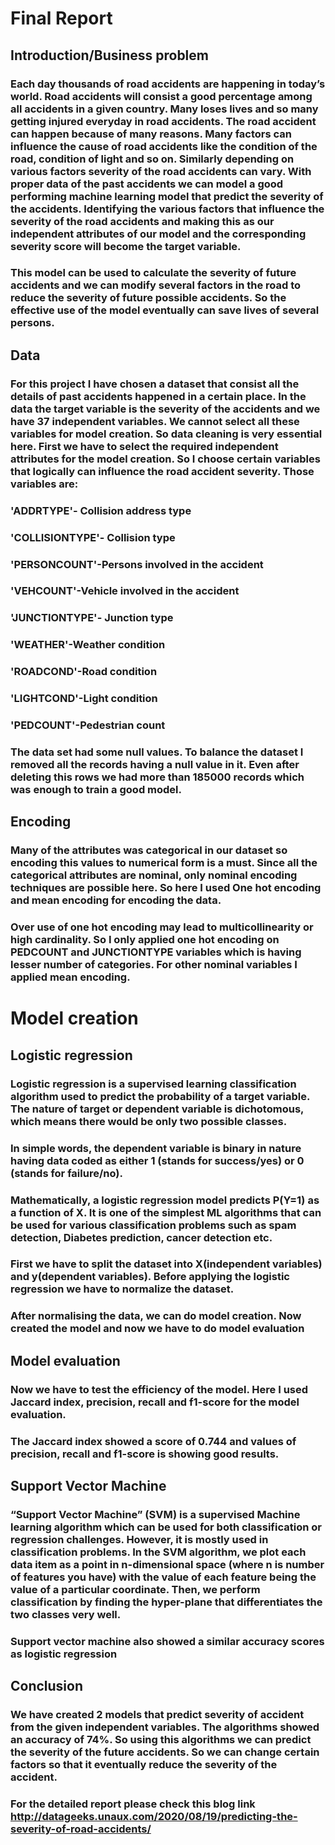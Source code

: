# Final Report
## Introduction/Business problem 

### Each day thousands of road accidents are happening in today’s world. Road accidents will consist a good percentage among all accidents in a given country. Many loses lives and so many getting injured everyday in road accidents. The road accident can happen because of many reasons. Many factors can influence the cause of road accidents like the condition of the road, condition of light and so on. Similarly depending on various factors severity of the road accidents can vary. With proper data of the past accidents we can model a good performing machine learning model that predict the severity of the accidents. Identifying the various factors that influence the severity of the road accidents and making this as our independent attributes of our model and the corresponding severity score will become the target variable.
### This model can be used to calculate the severity of future accidents and we can modify several factors in the road to reduce the severity of future possible accidents. So the effective use of the model eventually can save lives of several persons.

## Data
### For this project I have chosen a dataset that consist all the details of past accidents happened in a certain place. In the data the target variable is the severity of the accidents and we have 37 independent variables. We cannot select all these variables for model creation. So data cleaning is very essential here. First we have to select the required independent attributes for the model creation. So I choose certain variables that logically can influence the road accident severity. Those variables are:
 ### 'ADDRTYPE'- Collision address type 
### 'COLLISIONTYPE'- Collision type
### 'PERSONCOUNT'-Persons involved in the accident 
### 'VEHCOUNT'-Vehicle involved in the accident 
### 'JUNCTIONTYPE'- Junction type
### 'WEATHER'-Weather condition 
### 'ROADCOND'-Road condition
### 'LIGHTCOND'-Light condition 
### 'PEDCOUNT'-Pedestrian count
### The data set had some null values. To balance the dataset I removed all the records having a null value in it. Even after deleting this rows we had more than 185000 records which was enough to train a good model.
## Encoding 
### Many of the attributes was categorical in our dataset so encoding this values to numerical form is a must. Since all the categorical attributes are nominal, only nominal encoding techniques are possible here. So here I used One hot encoding and mean encoding for encoding the data.
### Over use of one hot encoding  may lead to multicollinearity or high cardinality. So I only applied one hot encoding on PEDCOUNT and JUNCTIONTYPE variables which is having lesser number of categories. For other nominal variables I applied mean encoding. 
# Model creation 

## Logistic regression
### Logistic regression is a supervised learning classification algorithm used to predict the probability of a target variable. The nature of target or dependent variable is dichotomous, which means there would be only two possible classes.
### In simple words, the dependent variable is binary in nature having data coded as either 1 (stands for success/yes) or 0 (stands for failure/no).
### Mathematically, a logistic regression model predicts P(Y=1) as a function of X. It is one of the simplest ML algorithms that can be used for various classification problems such as spam detection, Diabetes prediction, cancer detection etc.
### First we have to split the dataset into X(independent variables) and y(dependent variables). Before applying the logistic regression we have to normalize the dataset. 
### After normalising the data, we can do model creation. Now created the model and now we have to do model evaluation

## Model evaluation

### Now we have to test the efficiency of the model. Here I used Jaccard index, precision, recall and f1-score for the model evaluation.
### The Jaccard index showed a score of 0.744 and values of precision, recall and f1-score is showing good results.

## Support Vector Machine
### “Support Vector Machine” (SVM) is a supervised Machine learning algorithm which can be used for both classification or regression challenges. However, it is mostly used in classification problems. In the SVM algorithm, we plot each data item as a point in n-dimensional space (where n is number of features you have) with the value of each feature being the value of a particular coordinate. Then, we perform classification by finding the hyper-plane that differentiates the two classes very well.
### Support vector machine also showed a similar accuracy scores as logistic regression

## Conclusion

### We have created 2 models that predict severity of accident from the given independent variables. The algorithms showed an accuracy of 74%. So using this algorithms we can predict the severity of the future accidents. So we can change certain factors so that it eventually reduce the severity of the accident.     

### For the detailed report please check this blog link http://datageeks.unaux.com/2020/08/19/predicting-the-severity-of-road-accidents/
